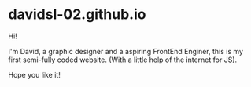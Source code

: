 # davidsl-02.github.io

Hi! 

I'm David, a graphic designer and a aspiring FrontEnd Enginer, this is my first semi-fully coded website. (With a little help of the internet for JS).

Hope you like it!
